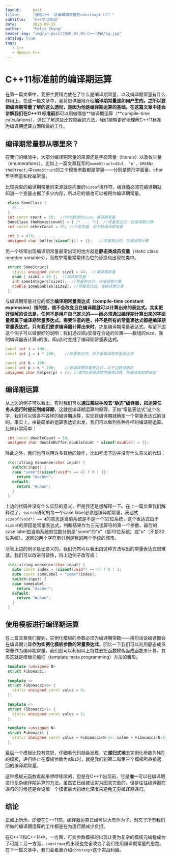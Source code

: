 ```yaml
---
layout:     post
title:      "漫谈C++——从编译期常量到constexpr（二）"
subtitle:   "C++学习笔记"
date:       2020-09-15
author:     "Felix Zhang"
header-img: "img/in-post/2020-01-01-C++-QNA/bg.jpg"
catalog: true
tags:
   - C++
   - Modern C++
---
```


# C++11标准前的编译期运算

在第一篇文章中，我把主要精力放在了什么是编译期常量，以及编译期常量有什么作用上。在这一篇文章中，我将更详细地介绍**编译期常量是如何产生的。**之所以要把编译期常量了解的这么透彻，是因为他是编译期运算的基础。在这篇文章中还会讲解我们在**C++11 标准前**都可以用做哪些**编译期运算（**compile-time calculations），通过了解这些比较原始的方法，我们能够更好地理解C++11标准为编译期运算方面所做的工作。

## **编译期常量都从哪里来？**

在我们的经验中，大部分编译期常量的来源还是字面常量（literals）以及枚举量（enumerations）。比如上一篇文章我写的`someStruct<42ul, 'e', GREEN> theStruct;`中`someStruct`的三个模板参数都是常量——分别是整形字面量、char型字面量和枚举常量。

比较典型的编译期常量的来源就是内置的`sizeof`操作符。编译器必须在编译期就知道一个变量占据了多少内存，所以它的值也可以被用作编译期常量。

```cpp
 class SomeClass {
   //...
 };
 int const count = 10;  //作为数组的size，编译期常量
 SomeClass theMovie[count] = { /* ... */}; //常量表达式，在编译期计算
 int const otherConst = 26; //只是常量，但不是编译期常量
 
 int i = 419;
 unsigned char buffer[sizeof(i)] = {};   //常量表达式，在编译期计算
```

另一个经常出现编译期常量最常出现的地方就是**静态类成员变量**（static class member variables），而枚举常量常常作为它的替换也出现在类中。

```cpp
 struct SomeStruct{
   static unsigned const size1 = 44;  //编译期常量
   enum { size2 = 45 };  //编译期常量
   int someIntegers[size1];  //常量表达式，在编译期计算
   double someDoubles[size2]; //常量表达式，在编译期计算
 };
```

与编译期常量对应的概念**编译期常量表达式（compile-time constant expression）**指的是，值不会改变且在编译期就可以计算出来的表达式。其实更好理解的说法是，**任何不是用户自己定义的——而必须通过编译期计算出来的字面量都属于编译期常量表达式**。需要注意的是，并不是所有的常量表达式都是编译期常量表达式，只有我们**要求编译器计算出来时**，才是编译期常量表达式。希望下边这个例子可以做很好的说明：我们通过把`p`安排在合适的位置——数组的size，强制编译器去计算`p`的值，即`p`此时变成了编译期常量表达式。

```cpp
const int i = 100;        
const int j = i * 200;    //常量表达式，但不是编译期常量表达式

const int k = 100;        
const int p = k * 200;    //是编译期常量表达式，由下边数组确定
unsigned char helper[p] = {}; //要求p是编译期常量表达式，在编译期就需确定
```

## **编译期运算**

从上边的例子可以看出，有时我们可以**通过某些手段去“胁迫”编译器，把运算任务从运行时提前到编译期**，这就是编译期运算的原理。正如“常量表达式”这个名字，我们可以做各种各样的编译期运算，实现在编译期就确定一个常量表达式的目的。事实上，由最简单的运算表达式出发，我们可以做到各种各样的编译期运算。比如非常简单：

```cpp
 int const doubleCount = 10;
 unsigned char doubleBuffer[doubleCount * sizeof(double)] = {};
```

除此之外，我们也可以用许多其他的操作，比如考虑下边并没有什么意义的代码：

```cpp
 std::string nonsense(char input) {
   switch(input) {
   case "some"[(sizeof(void*) == 4) ? 0 : 1]:
     return "Aachen";
   default:
     return "Wuhan";
   }
 }
```

上边的代码并没有什么实际的意义，但是我还是想解释一下。在上一篇文章我们解释过了，`switch`语句的每一个case label必须是编译期常量，表达式`sizeof(void*) == 4`的意思是当前系统是不是一个32位系统，这个表达式由于`sizeof`的原因是常量表达式，判断结果作为三元运算符的第一个参数，最后的case label由当前系统的位数分别是"some"的"s"（是32位系统）或"o"（不是32位系统）。返回的两个字符串分别是我的两个学校的城市。

尽管上边的例子是无意义的，我们仍然可以看出由这种方法写出的常量表达式很难读。我们可以改进可读性，将上边例子改写成：

```cpp
 std::string nonsense(char input) {
   auto const index = (sizeof(void*) == 4) ? 0 : 1;
   auto const someLabel = "some"[index];
   switch(input) {
   case someLabel:
     return "Aachen";
   default:
     return "Wuhan";
   }
 }
```

## **使用模板进行编译期运算**

在上篇文章我们提到，实例化模板的参数必须为编译期常数——换句话说编译器会在编译期计算**作为实例化模板参数的常量表达式**。回忆一下我们可以利用静态成员常量作为编译期常量，我们就可以利用以上特性去把函数模板当成函数来计算，其实这就是模板元编程（template meta programming）方法的雏形。

```cpp
 template <unsigned N> 
 struct Fibonacci;
 
 template <>
 struct Fibonacci<0> {
   static unsigned const value = 0;   
 };
 
 template <>
 struct Fibonacci<1> {
   static unsigned const value = 1;   
 };
 
 template <unsigned N> 
 struct Fibonacci {
   static unsigned const value = Fibonacci<N-1>::value + Fibonacci<N-2>::value;
 };
```

最后一个模板比较有意思，仔细看代码就会发现，它**递归式地**去实例化参数为N的的模板，递归终止在模板参数为`0`和`1`时，就是我们的第二和第三个模板所直接返回的编译期常量。

这种模板元函数看起来啰啰嗦嗦的，但是在C++11出现前，它是**唯一**可以在编译期进行复杂编译期运算的方法。虽然它已经被证实为图灵完备的，但是往往编译器在递归的时候还是会设置一个模板最大初始化深度来避免无穷编译期递归。

## **结论**

正如上所示，即使在C++11前，编译器运算已经可以大有作为了。别忘了所有我们所做的编译期运算的工作都是在为运行期减少负担。

在C++11和C++14中，一方面，可变参数模板的出现让更为复杂的模板元编程成为了可能；另一方面，`constexpr`的出现也完全改变了我们使用编译期常量的思路。在下一篇文章中，我们会着重介绍`constexpr`这个实战利器。











